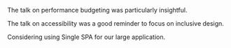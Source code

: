 The talk on performance budgeting was particularly insightful.

The talk on accessibility was a good reminder to focus on inclusive design.

Considering using Single SPA for our large application.